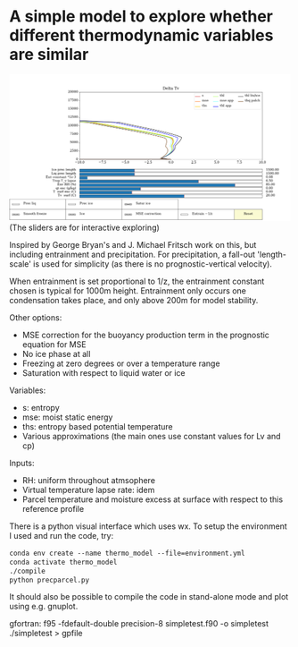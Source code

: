 # A simple model to explore whether different thermodynamic variables are similar

![example](https://github.com/sjboeing/thermo_model/blob/master/example_deltatv.png)
(The sliders are for interactive exploring)


Inspired by George Bryan's and J. Michael Fritsch work on this, but including entrainment and precipitation. For precipitation, a fall-out 'length-scale' is used for simplicity (as there is no prognostic-vertical velocity).

When entrainment is set proportional to  1/z, the entrainment constant chosen is typical for 1000m height. Entrainment only occurs one condensation takes place, and only above 200m for model stability.

Other options:
- MSE correction for the buoyancy production term in the prognostic equation for MSE
- No ice phase at all
- Freezing at zero degrees or over a temperature range
- Saturation with respect to liquid water or ice

Variables:
- s: entropy
- mse: moist static energy
- ths: entropy based potential temperature
- Various approximations (the main ones use constant values for Lv and cp)

Inputs:
- RH: uniform throughout atmsophere
- Virtual temperature lapse rate: idem
- Parcel temperature and moisture excess at surface with respect to this reference profile

There is a python visual interface which uses wx. To setup the environment I used and run the code, try:
```
conda env create --name thermo_model --file=environment.yml
conda activate thermo_model
./compile
python precparcel.py
```

It should also be possible to compile the code in stand-alone mode and plot using e.g. gnuplot.

gfortran: f95 -fdefault-double precision-8 simpletest.f90 -o simpletest
./simpletest > gpfile

